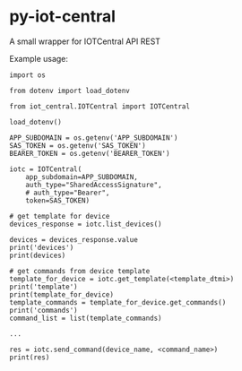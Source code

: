# py-iot-central

A small wrapper for IOTCentral API REST


Example usage:

    import os

    from dotenv import load_dotenv

    from iot_central.IOTCentral import IOTCentral

    load_dotenv()

    APP_SUBDOMAIN = os.getenv('APP_SUBDOMAIN')
    SAS_TOKEN = os.getenv('SAS_TOKEN')
    BEARER_TOKEN = os.getenv('BEARER_TOKEN')

    iotc = IOTCentral(
        app_subdomain=APP_SUBDOMAIN,
        auth_type="SharedAccessSignature",
        # auth_type="Bearer",
        token=SAS_TOKEN)

    # get template for device
    devices_response = iotc.list_devices()

    devices = devices_response.value
    print('devices')
    print(devices)

    # get commands from device template
    template_for_device = iotc.get_template(<template_dtmi>)
    print('template')
    print(template_for_device)
    template_commands = template_for_device.get_commands()
    print('commands')
    command_list = list(template_commands)
    
    ...
    
    res = iotc.send_command(device_name, <command_name>)
    print(res)
    